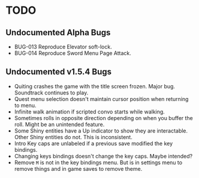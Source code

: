 # TODO

## Undocumented Alpha Bugs

- BUG-013 Reproduce Elevator soft-lock.
- BUG-014 Reproduce Sword Menu Page Attack.

## Undocumented v1.5.4 Bugs

- Quiting crashes the game with the title screen frozen. Major bug. Soundtrack continues to play.
- Quest menu selection doesn't maintain cursor position when returning to menu.
- Infinite walk animation if scripted convo starts while walking.
- Sometimes rolls in opposite direction depending on when you buffer the roll. Might be an unintended feature.
- Some Shiny entities have a Up indicator to show they are interactable. Other Shiny entities do not. This is inconsistent.
- Intro Key caps are unlabeled if a previous save modified the key bindings.
- Changing keys bindings doesn't change the key caps. Maybe intended?
- Remove `M` is not in the key bindings menu. But is in settings menu to remove things and in game saves to remove theme.

